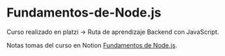 # Fundamentos-de-Node.js
Curso realizado en platzi -> Ruta de aprendizaje Backend con JavaScript.

Notas tomas del curso en Notion [Fundamentos de Node.js](https://majestic-client-9f3.notion.site/Fundamentos-de-Node-js-bf52b1753b7d4e03b78a2af9d6fcb220).
